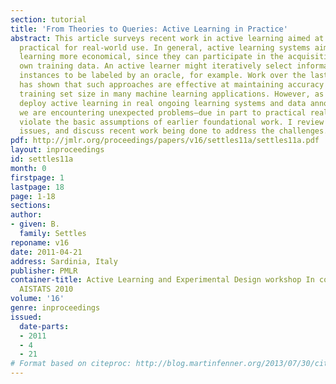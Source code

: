 ```yaml
---
section: tutorial
title: 'From Theories to Queries: Active Learning in Practice'
abstract: This article surveys recent work in active learning aimed at making it more
  practical for real-world use. In general, active learning systems aim to make machine
  learning more economical, since they can participate in the acquisition of their
  own training data. An active learner might iteratively select informative query
  instances to be labeled by an oracle, for example. Work over the last two decades
  has shown that such approaches are effective at maintaining accuracy while reducing
  training set size in many machine learning applications. However, as we begin to
  deploy active learning in real ongoing learning systems and data annotation projects,
  we are encountering unexpected problems–due in part to practical realities that
  violate the basic assumptions of earlier foundational work. I review some of these
  issues, and discuss recent work being done to address the challenges.
pdf: http://jmlr.org/proceedings/papers/v16/settles11a/settles11a.pdf
layout: inproceedings
id: settles11a
month: 0
firstpage: 1
lastpage: 18
page: 1-18
sections: 
author:
- given: B.
  family: Settles
reponame: v16
date: 2011-04-21
address: Sardinia, Italy
publisher: PMLR
container-title: Active Learning and Experimental Design workshop In conjunction with
  AISTATS 2010
volume: '16'
genre: inproceedings
issued:
  date-parts:
  - 2011
  - 4
  - 21
# Format based on citeproc: http://blog.martinfenner.org/2013/07/30/citeproc-yaml-for-bibliographies/
---
```

